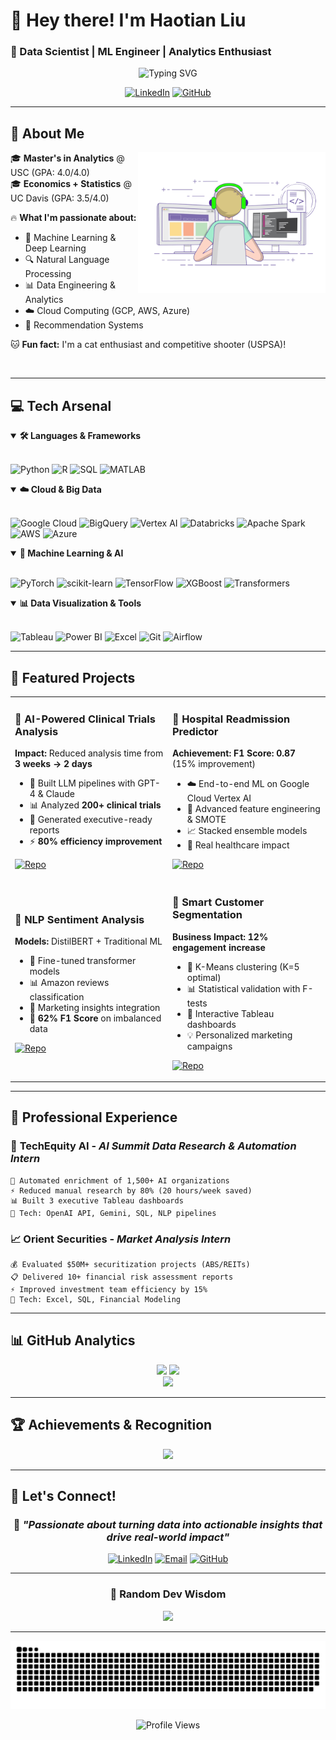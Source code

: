 # 👋 Hey there! I'm **Haotian Liu** 
### 🚀 Data Scientist | ML Engineer | Analytics Enthusiast

<div align="center">
  
![Typing SVG](https://readme-typing-svg.herokuapp.com?font=Fira+Code&size=24&duration=3000&pause=1000&color=36BCF7&center=true&vCenter=true&width=600&lines=MS+Analytics+%40+USC;Python+%7C+ML+%7C+Cloud+Computing;Turning+Data+into+Insights;Cat+Lover+%26+USPSA+Shooter+%F0%9F%8E%AF)

[![LinkedIn](https://img.shields.io/badge/LinkedIn-0077B5?style=for-the-badge&logo=linkedin&logoColor=white)](https://linkedin.com/in/haotianliutony)
[![GitHub](https://img.shields.io/badge/GitHub-100000?style=for-the-badge&logo=github&logoColor=white)](https://github.com/sprayyyyy)

</div>

---

## 🎯 About Me

<img align="right" alt="Coding" width="300" src="https://raw.githubusercontent.com/devSouvik/devSouvik/master/gif3.gif">

🎓 **Master's in Analytics** @ USC (GPA: 4.0/4.0)  
🎓 **Economics + Statistics** @ UC Davis (GPA: 3.5/4.0)  

🔥 **What I'm passionate about:**
- 🤖 Machine Learning & Deep Learning
- 🔍 Natural Language Processing
- 📊 Data Engineering & Analytics
- ☁️ Cloud Computing (GCP, AWS, Azure)
- 🎯 Recommendation Systems

🐱 **Fun fact:** I'm a cat enthusiast and competitive shooter (USPSA)!

<br clear="right"/>

---

## 💻 Tech Arsenal

<details open>
<summary><b>🛠️ Languages & Frameworks</b></summary>
<br>

![Python](https://img.shields.io/badge/Python-3776AB?style=for-the-badge&logo=python&logoColor=white)
![R](https://img.shields.io/badge/R-276DC3?style=for-the-badge&logo=r&logoColor=white)
![SQL](https://img.shields.io/badge/SQL-336791?style=for-the-badge&logo=postgresql&logoColor=white)
![MATLAB](https://img.shields.io/badge/MATLAB-0076A8?style=for-the-badge&logo=mathworks&logoColor=white)

</details>

<details open>
<summary><b>☁️ Cloud & Big Data</b></summary>
<br>

![Google Cloud](https://img.shields.io/badge/Google_Cloud-4285F4?style=for-the-badge&logo=googlecloud&logoColor=white)
![BigQuery](https://img.shields.io/badge/BigQuery-669DF6?style=for-the-badge&logo=googlebigquery&logoColor=white)
![Vertex AI](https://img.shields.io/badge/Vertex_AI-4285F4?style=for-the-badge&logo=googlecloud&logoColor=white)
![Databricks](https://img.shields.io/badge/Databricks-FF3621?style=for-the-badge&logo=databricks&logoColor=white)
![Apache Spark](https://img.shields.io/badge/Apache_Spark-E25A1C?style=for-the-badge&logo=apachespark&logoColor=white)
![AWS](https://img.shields.io/badge/Amazon_AWS-232F3E?style=for-the-badge&logo=amazon-aws&logoColor=white)
![Azure](https://img.shields.io/badge/Microsoft_Azure-0078D4?style=for-the-badge&logo=microsoftazure&logoColor=white)

</details>

<details open>
<summary><b>🤖 Machine Learning & AI</b></summary>
<br>

![PyTorch](https://img.shields.io/badge/PyTorch-EE4C2C?style=for-the-badge&logo=pytorch&logoColor=white)
![scikit-learn](https://img.shields.io/badge/scikit--learn-F7931E?style=for-the-badge&logo=scikitlearn&logoColor=white)
![TensorFlow](https://img.shields.io/badge/TensorFlow-FF6F00?style=for-the-badge&logo=tensorflow&logoColor=white)
![XGBoost](https://img.shields.io/badge/XGBoost-EB5C1B?style=for-the-badge&logo=xgboost&logoColor=white)
![Transformers](https://img.shields.io/badge/🤗_Transformers-FFD21E?style=for-the-badge)

</details>

<details open>
<summary><b>📊 Data Visualization & Tools</b></summary>
<br>

![Tableau](https://img.shields.io/badge/Tableau-E97627?style=for-the-badge&logo=tableau&logoColor=white)
![Power BI](https://img.shields.io/badge/Power%20BI-F2C811?style=for-the-badge&logo=powerbi&logoColor=black)
![Excel](https://img.shields.io/badge/Microsoft_Excel-217346?style=for-the-badge&logo=microsoft-excel&logoColor=white)
![Git](https://img.shields.io/badge/Git-F05032?style=for-the-badge&logo=git&logoColor=white)
![Airflow](https://img.shields.io/badge/Apache_Airflow-017CEE?style=for-the-badge&logo=apacheairflow&logoColor=white)

</details>

---

## 🚀 Featured Projects

<table>
<tr>
<td width="50%">

### 🧪 AI-Powered Clinical Trials Analysis
**Impact:** Reduced analysis time from **3 weeks → 2 days**

- 🤖 Built LLM pipelines with GPT-4 & Claude
- 📊 Analyzed **200+ clinical trials**
- 🎯 Generated executive-ready reports
- ⚡ **80% efficiency improvement**

[![Repo](https://img.shields.io/badge/GitHub-View_Code-blue?style=flat-square&logo=github)](https://github.com/sprAyyyyy/Enhanced-Clinical-Trials-AI-Analysis)

</td>
<td width="50%">

### 🏥 Hospital Readmission Predictor
**Achievement:** **F1 Score: 0.87** (15% improvement)

- ☁️ End-to-end ML on Google Cloud Vertex AI
- 🔧 Advanced feature engineering & SMOTE
- 📈 Stacked ensemble models
- 🎯 Real healthcare impact

[![Repo](https://img.shields.io/badge/GitHub-View_Code-blue?style=flat-square&logo=github)](https://github.com/sprAyyyyy/Predicting-30-Day-Hospital-Readmissions-with-Vertex-AI)

</td>
</tr>
<tr>
<td width="50%">

### 📱 NLP Sentiment Analysis
**Models:** DistilBERT + Traditional ML

- 🧠 Fine-tuned transformer models
- 📊 Amazon reviews classification
- 💼 Marketing insights integration
- 🎯 **62% F1 Score** on imbalanced data

[![Repo](https://img.shields.io/badge/GitHub-View_Code-blue?style=flat-square&logo=github)](https://github.com/sprAyyyyy/NLP-Review-Analysis)

</td>
<td width="50%">

### 👥 Smart Customer Segmentation
**Business Impact:** **12% engagement increase**

- 🎯 K-Means clustering (K=5 optimal)
- 📊 Statistical validation with F-tests
- 🎨 Interactive Tableau dashboards
- 💡 Personalized marketing campaigns

[![Repo](https://img.shields.io/badge/GitHub-View_Code-blue?style=flat-square&logo=github)](https://github.com/sprAyyyyy/Customer-Segmentation-Clustering-)

</td>
</tr>
</table>

---

## 💼 Professional Experience

<div align="left">

### 🤖 **TechEquity AI** - *AI Summit Data Research & Automation Intern*
```
🎯 Automated enrichment of 1,500+ AI organizations
⚡ Reduced manual research by 80% (20 hours/week saved)
📊 Built 3 executive Tableau dashboards
🔧 Tech: OpenAI API, Gemini, SQL, NLP pipelines
```

### 📈 **Orient Securities** - *Market Analysis Intern*
```
💰 Evaluated $50M+ securitization projects (ABS/REITs)
📋 Delivered 10+ financial risk assessment reports
⚡ Improved investment team efficiency by 15%
🔧 Tech: Excel, SQL, Financial Modeling
```

</div>

---

## 📊 GitHub Analytics

<div align="center">
<img width="49%" src="https://github-readme-stats.vercel.app/api?username=sprayyyyy&show_icons=true&theme=tokyonight&hide_border=true" />
<img width="49%" src="https://github-readme-streak-stats.herokuapp.com/?user=sprayyyyy&theme=tokyonight&hide_border=true" />
</div>

<div align="center">
<img width="70%" src="https://github-readme-stats.vercel.app/api/top-langs/?username=sprayyyyy&layout=compact&theme=tokyonight&hide_border=true" />
</div>

---

## 🏆 Achievements & Recognition

<div align="center">
<img src="https://github-profile-trophy.vercel.app/?username=sprayyyyy&theme=tokyonight&no-frame=true&no-bg=false&margin-w=4&row=1" />
</div>

---

## 🎯 Let's Connect!

<div align="center">

### 💬 *"Passionate about turning data into actionable insights that drive real-world impact"*

[![LinkedIn](https://img.shields.io/badge/LinkedIn-Let's_Connect!-0077B5?style=for-the-badge&logo=linkedin&logoColor=white)](https://linkedin.com/in/haotianliutony)
[![Email](https://img.shields.io/badge/Email-Say_Hello!-D14836?style=for-the-badge&logo=gmail&logoColor=white)](mailto:your-email@example.com)
[![GitHub](https://img.shields.io/badge/GitHub-Follow_Me!-100000?style=for-the-badge&logo=github&logoColor=white)](https://github.com/sprayyyyy)

---

### 🎲 Random Dev Wisdom
![](https://quotes-github-readme.vercel.app/api?type=horizontal&theme=tokyonight)

---

<img src="https://raw.githubusercontent.com/platane/snk/output/github-contribution-grid-snake-dark.svg" width="100%"/>

![Profile Views](https://visitcount.itsvg.in/api?id=sprayyyyy&label=Profile%20Views&color=0&icon=5&pretty=true)

</div>
